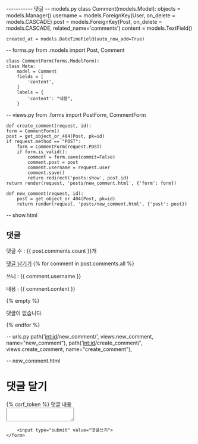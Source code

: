 ----------- 댓글 
-- models.py
    class Comment(models.Model):
    objects = models.Manager()
    username = models.ForeignKey(User, on_delete = models.CASCADE)
    post = models.ForeignKey(Post, on_delete = models.CASCADE, related_name='comments')
    content = models.TextField()
    
    created_at = models.DateTimeField(auto_now_add=True)
    
-- forms.py
    from .models import Post, Comment
    
    class CommentForm(forms.ModelForm):
    class Meta:
        model = Comment
        fields = [
            'content',
        ]
        labels = {
            'content': "내용",
        }

-- views.py
    from .forms import PostForm, CommentForm
    
    def create_comment(request, id):
    form = CommentForm()
    post = get_object_or_404(Post, pk=id)
    if request.method == "POST":
        form = CommentForm(request.POST)
        if form.is_valid():
            comment = form.save(commit=False)
            comment.post = post
            comment.username = request.user
            comment.save()
            return redirect('posts:show', post.id)
    return render(request, 'posts/new_comment.html', {'form': form})
    
    def new_comment(request, id):
        post = get_object_or_404(Post, pk=id)
        return render(request, 'posts/new_comment.html', {'post': post})

-- show.html
    <h2>댓글</h2>
    <p>댓글 수 : {{ post.comments.count }}개</p>
    <a href="{% url 'posts:new_comment' post.id %}">댓글 남기기</a>
    {% for comment in post.comments.all %}
        <p>쓰니 : {{ comment.username }}</p>
        <p>내용 : {{ comment.content }}</p>
        {% empty %}
        <p>댓글이 없습니다.</p>
    {% endfor %}

-- urls.py
    path('<int:id>/new_comment/', views.new_comment, name="new_comment"),
    path('<int:id>/create_comment/', views.create_comment, name="create_comment"),
    
-- new_comment.html
    <h1>댓글 달기</h1>
    <form action="{% url 'posts:create_comment' post.id %}" method="POST">
        {% csrf_token %}
        <label>댓글 내용</label><br>
        <textarea name="content"></textarea><br>
        
        <input type="submit" value="댓글쓰기">
    </form>
